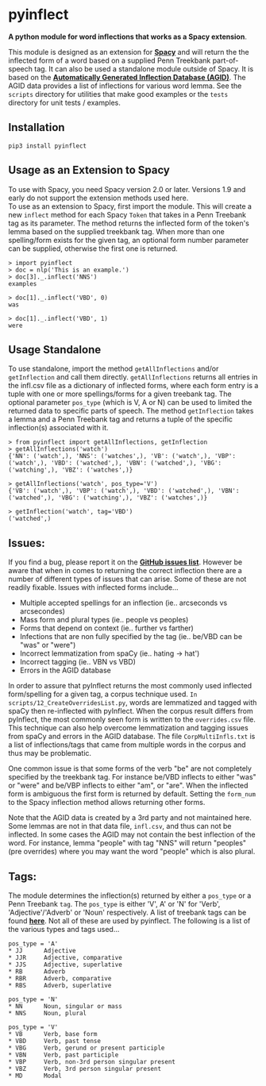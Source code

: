 # pyinflect<br/>
**A python module for word inflections that works as a Spacy extension**.

This module is designed as an extension for **[Spacy](https://github.com/explosion/spaCy)** and will return the the inflected form of a word based on a supplied Penn Treekbank part-of-speech tag.  It can also be used a standalone module outside of Spacy. It is based on the **[Automatically Generated Inflection Database (AGID)](http://wordlist.aspell.net/other)**.  The AGID data provides a list of inflections for various word lemma. See the `scripts` directory for utilities that make good examples or the `tests` directory for unit tests / examples.

## Installation
```
pip3 install pyinflect
```

## Usage as an Extension to Spacy
To use with Spacy, you need Spacy version 2.0 or later.  Versions 1.9 and early do not support the extension methods used here.<br/>
To use as an extension to Spacy, first import the module.  This will create a new `inflect` method for each Spacy `Token` that takes in a Penn Treebank tag as its parameter.  The method returns the inflected form of the token's lemma based on the supplied treekbank tag.  When more than one spelling/form exists for the given tag, an optional form number parameter can be supplied, otherwise the first one is returned.

```
> import pyinflect
> doc = nlp('This is an example.')
> doc[3]._.inflect('NNS')
examples

> doc[1]._.inflect('VBD', 0)
was

> doc[1]._.inflect('VBD', 1)
were
```

## Usage Standalone
To use standalone, import the method `getAllInflections` and/or `getInflection` and call them directly.  `getAllInflections` returns all entries in the infl.csv file as a dictionary of inflected forms, where each form entry is a tuple with one or more spellings/forms for a given treebank tag.  The optional parameter `pos_type` (which is V, A or N) can be used to limited the returned data to specific parts of speech.  The method `getInflection` takes a lemma and a Penn Treebank tag and returns a tuple of the specific inflection(s) associated with it.
```
> from pyinflect import getAllInflections, getInflection
> getAllInflections('watch')
{'NN': ('watch',), 'NNS': ('watches',), 'VB': ('watch',), 'VBP': ('watch',), 'VBD': ('watched',), 'VBN': ('watched',), 'VBG': ('watching',), 'VBZ': ('watches',)}

> getAllInflections('watch', pos_type='V')
{'VB': ('watch',), 'VBP': ('watch',), 'VBD': ('watched',), 'VBN': ('watched',), 'VBG': ('watching',), 'VBZ': ('watches',)}

> getInflection('watch', tag='VBD')
('watched',)
```

## Issues:
If you find a bug, please report it on the **[GitHub issues list](https://github.com/bjascob/pyInflect/issues)**.  However be aware that when in comes to returning the correct inflection there are a number of different types of issues that can arise.  Some of these are not  readily fixable.  Issues with inflected forms include...
* Multiple accepted spellings for an inflection (ie.. arcseconds vs arcsecondes)
* Mass form and plural types (ie.. people vs peoples)
* Forms that depend on context (ie.. further vs farther)
* Infections that are non fully specified by the tag (ie.. be/VBD can be "was" or "were")
* Incorrect lemmatization from spaCy (ie.. hating -> hat')
* Incorrect tagging (ie.. VBN vs VBD)
* Errors in the AGID database

In order to assure that pyInflect returns the most commonly used inflected form/spelling for a given tag, a corpus technique used.  `In scripts/12_CreateOverridesList.py`, words are lemmatized and tagged with spaCy then re-inflected with pyInflect.  When the corpus result differs from pyInflect, the most commonly seen form is written to the `overrides.csv` file.  This technique can also help overcome lemmatization and tagging issues from spaCy and errors in the AGID database.  The file `CorpMultiInfls.txt` is a list of inflections/tags that came from multiple words in the corpus and thus may be problematic.

One common issue is that some forms of the verb "be" are not completely specified by the treekbank tag.  For instance be/VBD inflects to either "was" or "were" and be/VBP inflects to either "am", or "are". When the inflected form is ambiguous the first form is returned by default.  Setting the `form_num` to the Spacy inflection method allows returning other forms.

Note that the AGID data is created by a 3rd party and not maintained here.  Some lemmas are not in that data file, `infl.csv`, and thus can not be inflected.  In some cases the AGID may not contain the best inflection of the word.  For instance, lemma "people" with tag "NNS" will return "peoples" (pre overrides) where you may want the word "people" which is also plural.


## Tags:
The module determines the inflection(s) returned by either a `pos_type` or a Penn Treebank `tag`.  The `pos_type` is either 'V', A' or 'N' for 'Verb', 'Adjective'/'Adverb' or 'Noun' respectively.  A list of treebank tags can be found **[here](https://www.ling.upenn.edu/courses/Fall_2003/ling001/penn_treebank_pos.html)**.  Not all of these are used by pyinflect.  The following is a list of the various types and tags used...

    pos_type = 'A'
    * JJ      Adjective
    * JJR     Adjective, comparative
    * JJS     Adjective, superlative
    * RB      Adverb
    * RBR     Adverb, comparative
    * RBS     Adverb, superlative

    pos_type = 'N'
    * NN      Noun, singular or mass
    * NNS     Noun, plural

    pos_type = 'V'
    * VB      Verb, base form
    * VBD     Verb, past tense
    * VBG     Verb, gerund or present participle
    * VBN     Verb, past participle
    * VBP     Verb, non-3rd person singular present
    * VBZ     Verb, 3rd person singular present
    * MD      Modal
